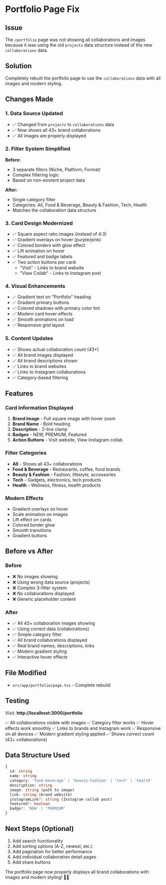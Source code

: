 # Portfolio Page Fix

## Issue
The `/portfolio` page was not showing all collaborations and images because it was using the old `projects` data structure instead of the new `collaborations` data.

## Solution
Completely rebuilt the portfolio page to use the `collaborations` data with all images and modern styling.

## Changes Made

### 1. **Data Source Updated**
- ✅ Changed from `projects` to `collaborations` data
- ✅ Now shows all 43+ brand collaborations
- ✅ All images are properly displayed

### 2. **Filter System Simplified**
**Before:**
- 3 separate filters (Niche, Platform, Format)
- Complex filtering logic
- Based on non-existent project data

**After:**
- Single category filter
- Categories: All, Food & Beverage, Beauty & Fashion, Tech, Health
- Matches the collaboration data structure

### 3. **Card Design Modernized**
- ✅ Square aspect ratio images (instead of 4:3)
- ✅ Gradient overlays on hover (purple/pink)
- ✅ Colored borders with glow effect
- ✅ Lift animation on hover
- ✅ Featured and badge labels
- ✅ Two action buttons per card:
  - "Visit" - Links to brand website
  - "View Collab" - Links to Instagram post

### 4. **Visual Enhancements**
- ✅ Gradient text on "Portfolio" heading
- ✅ Gradient primary buttons
- ✅ Colored shadows with primary color tint
- ✅ Modern card hover effects
- ✅ Smooth animations on load
- ✅ Responsive grid layout

### 5. **Content Updates**
- ✅ Shows actual collaboration count (43+)
- ✅ All brand images displayed
- ✅ All brand descriptions shown
- ✅ Links to brand websites
- ✅ Links to Instagram collaborations
- ✅ Category-based filtering

## Features

### Card Information Displayed
1. **Brand Image** - Full square image with hover zoom
2. **Brand Name** - Bold heading
3. **Description** - 2-line clamp
4. **Badges** - NEW, PREMIUM, Featured
5. **Action Buttons** - Visit website, View Instagram collab

### Filter Categories
- **All** - Shows all 43+ collaborations
- **Food & Beverage** - Restaurants, coffee, food brands
- **Beauty & Fashion** - Fashion, lifestyle, accessories
- **Tech** - Gadgets, electronics, tech products
- **Health** - Wellness, fitness, health products

### Modern Effects
- Gradient overlays on hover
- Scale animation on images
- Lift effect on cards
- Colored border glow
- Smooth transitions
- Gradient buttons

## Before vs After

### Before
- ❌ No images showing
- ❌ Using wrong data source (projects)
- ❌ Complex 3-filter system
- ❌ No collaborations displayed
- ❌ Generic placeholder content

### After
- ✅ All 43+ collaboration images showing
- ✅ Using correct data (collaborations)
- ✅ Simple category filter
- ✅ All brand collaborations displayed
- ✅ Real brand names, descriptions, links
- ✅ Modern gradient styling
- ✅ Interactive hover effects

## File Modified
- `src/app/portfolio/page.tsx` - Complete rebuild

## Testing

Visit: **http://localhost:3000/portfolio**

✅ All collaborations visible with images
✅ Category filter works
✅ Hover effects work smoothly
✅ Links to brands and Instagram work
✅ Responsive on all devices
✅ Modern gradient styling applied
✅ Shows correct count (43+ collaborations)

## Data Structure Used

```typescript
{
  id: string
  name: string
  category: 'food-beverage' | 'beauty-fashion' | 'tech' | 'health'
  description: string
  image: string (path to image)
  link: string (brand website)
  instagramLink?: string (Instagram collab post)
  featured?: boolean
  badge?: 'NEW' | 'PREMIUM'
}
```

## Next Steps (Optional)
1. Add search functionality
2. Add sorting options (A-Z, newest, etc.)
3. Add pagination for better performance
4. Add individual collaboration detail pages
5. Add share buttons

The portfolio page now properly displays all brand collaborations with images and modern styling! 🎨✨
